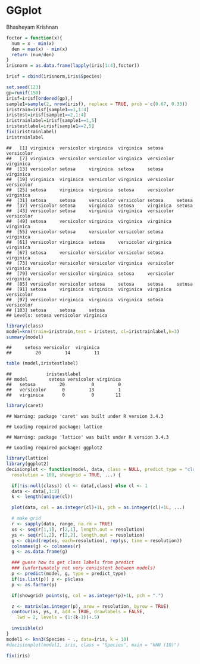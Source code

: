 GGplot
================
Bhasheyam Krishnan

``` r
foctor = function(x){
  num = x - min(x)
  den = max(x) - min(x)
  return (num/den)
}
irisnorm = as.data.frame(lapply(iris[1:4],foctor))
```

``` r
irisf = cbind(irisnorm,iris$Species)
```

``` r
set.seed(123)
gp=runif(150)
irisf=irisf[ordered(gp),]
sample1=sample(2, nrow(irisf), replace = TRUE, prob = c(0.67, 0.33))
iristrain=irisf[sample1==1,1:4]
iristest=irisf[sample1==2,1:4]
iristrainlabel=irisf[sample1==1,5]
iristestlabel=irisf[sample1==2,5]
fix(iristrainlabel)
iristrainlabel
```

    ##   [1] virginica  versicolor virginica  virginica  setosa     versicolor
    ##   [7] virginica  versicolor versicolor virginica  versicolor virginica 
    ##  [13] versicolor setosa     virginica  setosa     setosa     virginica 
    ##  [19] virginica  virginica  versicolor virginica  versicolor versicolor
    ##  [25] setosa     virginica  virginica  setosa     versicolor virginica 
    ##  [31] setosa     setosa     versicolor versicolor setosa     setosa    
    ##  [37] versicolor setosa     virginica  setosa     virginica  setosa    
    ##  [43] versicolor setosa     virginica  virginica  versicolor versicolor
    ##  [49] setosa     versicolor virginica  virginica  virginica  virginica 
    ##  [55] versicolor setosa     versicolor versicolor setosa     virginica 
    ##  [61] versicolor virginica  setosa     versicolor virginica  virginica 
    ##  [67] setosa     versicolor versicolor versicolor setosa     virginica 
    ##  [73] versicolor versicolor versicolor virginica  versicolor virginica 
    ##  [79] versicolor versicolor virginica  setosa     versicolor virginica 
    ##  [85] versicolor versicolor setosa     setosa     setosa     setosa    
    ##  [91] setosa     virginica  virginica  virginica  virginica  versicolor
    ##  [97] versicolor virginica  virginica  virginica  setosa     versicolor
    ## [103] setosa     setosa     setosa    
    ## Levels: setosa versicolor virginica

``` r
library(class)
model=knn(train=iristrain,test = iristest, cl=iristrainlabel,k=3)
summary(model)
```

    ##     setosa versicolor  virginica 
    ##         20         14         11

``` r
table (model,iristestlabel)
```

    ##             iristestlabel
    ## model        setosa versicolor virginica
    ##   setosa         20          0         0
    ##   versicolor      0         13         1
    ##   virginica       0          0        11

``` r
library(caret)
```

    ## Warning: package 'caret' was built under R version 3.4.3

    ## Loading required package: lattice

    ## Warning: package 'lattice' was built under R version 3.4.3

    ## Loading required package: ggplot2

``` r
library(lattice)
library(ggplot2)
decisionplot <- function(model, data, class = NULL, predict_type = "class",
  resolution = 100, showgrid = TRUE, ...) {

  if(!is.null(class)) cl <- data[,class] else cl <- 1
  data <- data[,1:2]
  k <- length(unique(cl))

  plot(data, col = as.integer(cl)+1L, pch = as.integer(cl)+1L, ...)

  # make grid
  r <- sapply(data, range, na.rm = TRUE)
  xs <- seq(r[1,1], r[2,1], length.out = resolution)
  ys <- seq(r[1,2], r[2,2], length.out = resolution)
  g <- cbind(rep(xs, each=resolution), rep(ys, time = resolution))
  colnames(g) <- colnames(r)
  g <- as.data.frame(g)

  ### guess how to get class labels from predict
  ### (unfortunately not very consistent between models)
  p <- predict(model, g, type = predict_type)
  if(is.list(p)) p <- p$class
  p <- as.factor(p)

  if(showgrid) points(g, col = as.integer(p)+1L, pch = ".")

  z <- matrix(as.integer(p), nrow = resolution, byrow = TRUE)
  contour(xs, ys, z, add = TRUE, drawlabels = FALSE,
    lwd = 2, levels = (1:(k-1))+.5)

  invisible(z)
}
model1 <- knn3(Species ~ ., data=iris, k = 10)
#decisionplot(model1, iris, class = "Species", main = "kNN (10)")
```

``` r
fix(iris)
```
